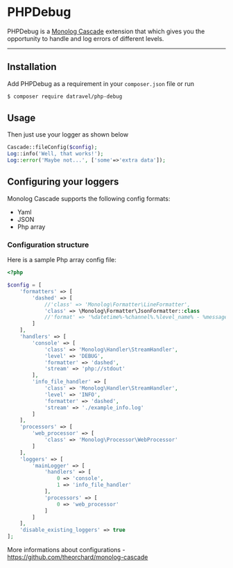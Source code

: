 PHPDebug
===============

PHPDebug is a [Monolog Cascade](https://github.com/theorchard/monolog-cascade) extension that which gives you the opportunity to handle and log errors of different levels.

------------


Installation
------------

Add PHPDebug as a requirement in your `composer.json` file or run
```sh
$ composer require datravel/php-debug
```

Usage
-----
Then just use your logger as shown below
```php
Cascade::fileConfig($config);
Log::info('Well, that works!');
Log::error('Maybe not...', ['some'=>'extra data']);
```

Configuring your loggers
------------------------
Monolog Cascade supports the following config formats:
 - Yaml
 - JSON
 - Php array

### Configuration structure

Here is a sample Php array config file:

```php
<?php

$config = [
    'formatters' => [
        'dashed' => [
            //'class' => 'Monolog\Formatter\LineFormatter',
            'class' => \Monolog\Formatter\JsonFormatter::class
            //'format' => '%datetime%-%channel%.%level_name% - %message%'
        ]
    ],
    'handlers' => [
        'console' => [
            'class' => 'Monolog\Handler\StreamHandler',
            'level' => 'DEBUG',
            'formatter' => 'dashed',
            'stream' => 'php://stdout'
        ],
        'info_file_handler' => [
            'class' => 'Monolog\Handler\StreamHandler',
            'level' => 'INFO',
            'formatter' => 'dashed',
            'stream' => './example_info.log'
        ]
    ],
    'processors' => [
        'web_processor' => [
            'class' => 'Monolog\Processor\WebProcessor'
        ]
    ],
    'loggers' => [
        'mainLogger' => [
            'handlers' => [
                0 => 'console',
                1 => 'info_file_handler'
            ],
            'processors' => [
                0 => 'web_processor'
            ]
        ]
    ],
    'disable_existing_loggers' => true
];
```

More informations about configurations - https://github.com/theorchard/monolog-cascade
